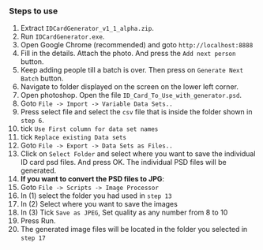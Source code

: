 ### Steps to use

1. Extract ``IDCardGenerator_v1_1_alpha.zip``.
2. Run ``IDCardGenerator.exe``.
3. Open Google Chrome (recommended) and goto ``http://localhost:8888``
4. Fill in the details. Attach the photo. And press the ``Add next person`` button. 
5. Keep adding people till a batch is over. Then press on ``Generate Next Batch`` button. 
6. Navigate to folder displayed on the screen on the lower left corner.
7. Open photoshop. Open the file ``ID_Card_To_Use_with_generator.psd``. 
8. Goto ``File -> Import -> Variable Data Sets..``
9. Press select file and select the ``csv`` file that is inside the folder shown in ``step 6``.
10. tick ``Use First column for data set names``
11. tick ``Replace existing Data sets``
12. Goto ``File -> Export -> Data Sets as Files..``
13. Click on ``Select Folder`` and select where you want to save the individual ID card psd files.  And press OK. The individual PSD files will be generated.
14. **If you want to convert the PSD files to JPG**:
14. Goto ``File -> Scripts -> Image Processor``
15. In (1) select the folder you had used in ``step 13``
16. In (2) Select where you want to save the images
17. In (3) Tick ``Save as JPEG``, Set quality as any number from 8 to 10
18. Press Run.
19. The generated image files will be located in the folder you selected in ``step 17``

